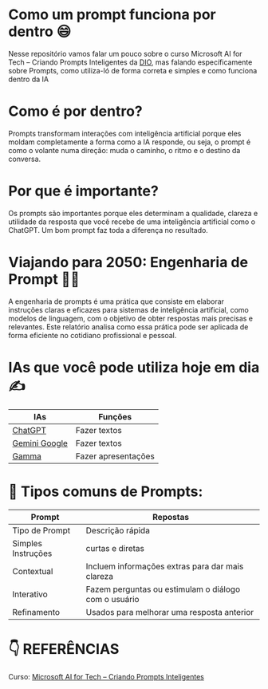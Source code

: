 # Como um prompt funciona por dentro 😄
Nesse repositório vamos falar um pouco sobre o curso Microsoft AI for Tech – Criando Prompts Inteligentes da [DIO](https://web.dio.me/home), mas falando específicamente sobre Prompts, como utiliza-ló de forma correta e simples e como funciona dentro da IA

# Como é por dentro?
Prompts transformam interações com inteligência artificial porque eles moldam completamente a forma como a IA responde, ou seja, o prompt é como o volante numa direção: muda o caminho, o ritmo e o destino da conversa.

# Por que é importante?
Os prompts são importantes porque eles determinam a qualidade, clareza e utilidade da resposta que você recebe de uma inteligência artificial como o ChatGPT. Um bom prompt faz toda a diferença no resultado.

# Viajando para 2050: Engenharia de Prompt 🚀💫
A engenharia de prompts é uma prática que consiste em elaborar instruções claras e eficazes para sistemas de inteligência artificial, como modelos de linguagem, com o objetivo de obter respostas mais precisas e relevantes. Este relatório analisa como essa prática pode ser aplicada de forma eficiente no cotidiano profissional e pessoal.

# IAs que você pode utiliza hoje em dia ✍
|IAs | Funções|
|--------|--------|
[ChatGPT](https://chatgpt.com/)|Fazer textos
[Gemini Google](https://gemini.google.com/app?utm_source=app_launcher&utm_medium=owned&utm_campaign=base_all)|Fazer textos 
[Gamma](https://gamma.app/)|Fazer apresentações 

# 🎯 Tipos comuns de Prompts:
|Prompt|Repostas|
|-----------|-------------|
Tipo de Prompt|Descrição rápida
Simples	Instruções|curtas e diretas
Contextual|Incluem informações extras para dar mais clareza
Interativo|Fazem perguntas ou estimulam o diálogo com o usuário
Refinamento|Usados para melhorar uma resposta anterior

# 👇 REFERÊNCIAS 
Curso: [Microsoft AI for Tech – Criando Prompts Inteligentes](https://web.dio.me/track/criando-prompts-inteligentes)


